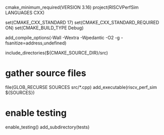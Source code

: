 cmake_minimum_required(VERSION 3.16)
project(RISCVPerfSim LANGUAGES CXX)

set(CMAKE_CXX_STANDARD 17)
set(CMAKE_CXX_STANDARD_REQUIRED ON)
set(CMAKE_BUILD_TYPE Debug)

add_compile_options(-Wall -Wextra -Wpedantic -O2 -g -fsanitize=address,undefined)

include_directories(${CMAKE_SOURCE_DIR}/src)

# gather source files
file(GLOB_RECURSE SOURCES src/*.cpp)
add_executable(riscv_perf_sim ${SOURCES})

# enable testing
enable_testing()
add_subdirectory(tests)